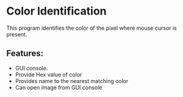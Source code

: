 # Color Identification

This program identifies the color of the pixel where mouse cursor is present.
<br>
## Features:
  - GUI console.
  - Provide Hex value of color
  - Provides name to the nearest matching color
  - Can open image from GUI console
